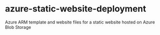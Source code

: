 # azure-static-website-deployment
Azure ARM template and website files for a static website hosted on Azure Blob Storage

